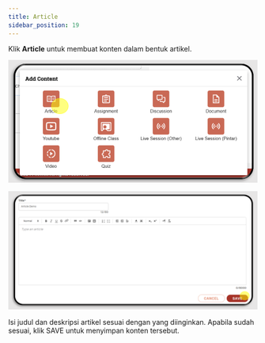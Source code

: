 ```yaml
---
title: Article
sidebar_position: 19
---
```

Klik **Article** untuk membuat konten dalam
bentuk artikel.

![](/img/00-menu-artikel.png)

![](/img/1-judul-isi-artikel.png)

Isi judul dan deskripsi artikel
sesuai dengan yang diinginkan. Apabila sudah sesuai, klik SAVE untuk menyimpan konten tersebut.
